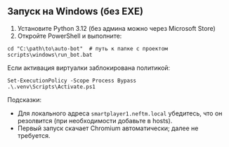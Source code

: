 ## Запуск на Windows (без EXE)

1) Установите Python 3.12 (без админа можно через Microsoft Store)
2) Откройте PowerShell и выполните:

```
cd "C:\path\to\auto-bot"  # путь к папке с проектом
scripts\windows\run_bot.bat
```

Если активация виртуалки заблокирована политикой:
```
Set-ExecutionPolicy -Scope Process Bypass
.\.venv\Scripts\Activate.ps1
```

Подсказки:
- Для локального адреса `smartplayer1.neftm.local` убедитесь, что он резолвится (при необходимости добавьте в hosts).
- Первый запуск скачает Chromium автоматически; далее не требуется.


